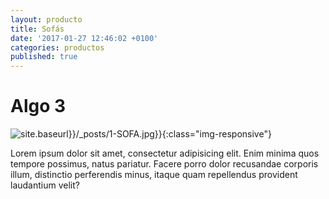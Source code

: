 ```yaml
---
layout: producto
title: Sofás
date: '2017-01-27 12:46:02 +0100'
categories: productos
published: true
---
```


# Algo 3
![site.baseurl}}/_posts/1-SOFA.jpg}}]({{site.baseurl}}/_posts/1-SOFA.jpg){:class="img-responsive"}

<p>Lorem ipsum dolor sit amet, consectetur adipisicing elit. Enim minima quos tempore possimus, natus pariatur. Facere porro dolor recusandae corporis illum, distinctio perferendis minus, itaque quam repellendus provident laudantium velit?</p>